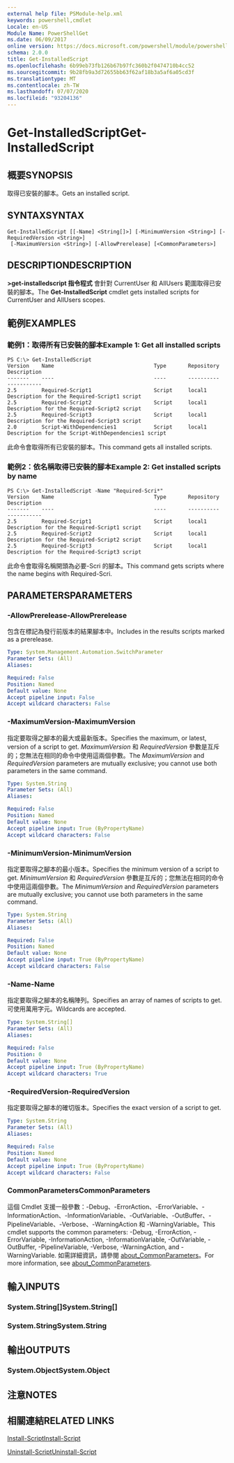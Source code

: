 ```yaml
---
external help file: PSModule-help.xml
keywords: powershell,cmdlet
Locale: en-US
Module Name: PowerShellGet
ms.date: 06/09/2017
online version: https://docs.microsoft.com/powershell/module/powershellget/get-installedscript?view=powershell-7.1&WT.mc_id=ps-gethelp
schema: 2.0.0
title: Get-InstalledScript
ms.openlocfilehash: 6b99eb73fb126b67b97fc360b2f0474710b4cc52
ms.sourcegitcommit: 9b28fb9a3d72655bb63f62af18b3a5af6a05cd3f
ms.translationtype: MT
ms.contentlocale: zh-TW
ms.lasthandoff: 07/07/2020
ms.locfileid: "93204136"
---
```

# <span data-ttu-id="e818a-103">Get-InstalledScript</span><span class="sxs-lookup"><span data-stu-id="e818a-103">Get-InstalledScript</span></span>

## <span data-ttu-id="e818a-104">概要</span><span class="sxs-lookup"><span data-stu-id="e818a-104">SYNOPSIS</span></span>
<span data-ttu-id="e818a-105">取得已安裝的腳本。</span><span class="sxs-lookup"><span data-stu-id="e818a-105">Gets an installed script.</span></span>

## <span data-ttu-id="e818a-106">SYNTAX</span><span class="sxs-lookup"><span data-stu-id="e818a-106">SYNTAX</span></span>

```
Get-InstalledScript [[-Name] <String[]>] [-MinimumVersion <String>] [-RequiredVersion <String>]
 [-MaximumVersion <String>] [-AllowPrerelease] [<CommonParameters>]
```

## <span data-ttu-id="e818a-107">DESCRIPTION</span><span class="sxs-lookup"><span data-stu-id="e818a-107">DESCRIPTION</span></span>

<span data-ttu-id="e818a-108">**>get-installedscript 指令程式** 會針對 CurrentUser 和 AllUsers 範圍取得已安裝的腳本。</span><span class="sxs-lookup"><span data-stu-id="e818a-108">The **Get-InstalledScript** cmdlet gets installed scripts for CurrentUser and AllUsers scopes.</span></span>

## <span data-ttu-id="e818a-109">範例</span><span class="sxs-lookup"><span data-stu-id="e818a-109">EXAMPLES</span></span>

### <span data-ttu-id="e818a-110">範例1：取得所有已安裝的腳本</span><span class="sxs-lookup"><span data-stu-id="e818a-110">Example 1: Get all installed scripts</span></span>

```
PS C:\> Get-InstalledScript
Version    Name                                Type       Repository           Description
-------    ----                                ----       ----------           -----------
2.5        Required-Script1                    Script     local1               Description for the Required-Script1 script
2.5        Required-Script2                    Script     local1               Description for the Required-Script2 script
2.5        Required-Script3                    Script     local1               Description for the Required-Script3 script
2.0        Script-WithDependencies1            Script     local1               Description for the Script-WithDependencies1 script
```

<span data-ttu-id="e818a-111">此命令會取得所有已安裝的腳本。</span><span class="sxs-lookup"><span data-stu-id="e818a-111">This command gets all installed scripts.</span></span>

### <span data-ttu-id="e818a-112">範例2：依名稱取得已安裝的腳本</span><span class="sxs-lookup"><span data-stu-id="e818a-112">Example 2: Get installed scripts by name</span></span>

```
PS C:\> Get-InstalledScript -Name "Required-Scri*"
Version    Name                                Type       Repository           Description
-------    ----                                ----       ----------           -----------
2.5        Required-Script1                    Script     local1               Description for the Required-Script1 script
2.5        Required-Script2                    Script     local1               Description for the Required-Script2 script
2.5        Required-Script3                    Script     local1               Description for the Required-Script3 script
```

<span data-ttu-id="e818a-113">此命令會取得名稱開頭為必要-Scri 的腳本。</span><span class="sxs-lookup"><span data-stu-id="e818a-113">This command gets scripts where the name begins with Required-Scri.</span></span>

## <span data-ttu-id="e818a-114">PARAMETERS</span><span class="sxs-lookup"><span data-stu-id="e818a-114">PARAMETERS</span></span>

### <span data-ttu-id="e818a-115">-AllowPrerelease</span><span class="sxs-lookup"><span data-stu-id="e818a-115">-AllowPrerelease</span></span>

<span data-ttu-id="e818a-116">包含在標記為發行前版本的結果腳本中。</span><span class="sxs-lookup"><span data-stu-id="e818a-116">Includes in the results scripts marked as a prerelease.</span></span>

```yaml
Type: System.Management.Automation.SwitchParameter
Parameter Sets: (All)
Aliases:

Required: False
Position: Named
Default value: None
Accept pipeline input: False
Accept wildcard characters: False
```

### <span data-ttu-id="e818a-117">-MaximumVersion</span><span class="sxs-lookup"><span data-stu-id="e818a-117">-MaximumVersion</span></span>

<span data-ttu-id="e818a-118">指定要取得之腳本的最大或最新版本。</span><span class="sxs-lookup"><span data-stu-id="e818a-118">Specifies the maximum, or latest, version of a script to get.</span></span>
<span data-ttu-id="e818a-119">*MaximumVersion* 和 *RequiredVersion* 參數是互斥的；您無法在相同的命令中使用這兩個參數。</span><span class="sxs-lookup"><span data-stu-id="e818a-119">The *MaximumVersion* and *RequiredVersion* parameters are mutually exclusive; you cannot use both parameters in the same command.</span></span>

```yaml
Type: System.String
Parameter Sets: (All)
Aliases:

Required: False
Position: Named
Default value: None
Accept pipeline input: True (ByPropertyName)
Accept wildcard characters: False
```

### <span data-ttu-id="e818a-120">-MinimumVersion</span><span class="sxs-lookup"><span data-stu-id="e818a-120">-MinimumVersion</span></span>

<span data-ttu-id="e818a-121">指定要取得之腳本的最小版本。</span><span class="sxs-lookup"><span data-stu-id="e818a-121">Specifies the minimum version of a script to get.</span></span>
<span data-ttu-id="e818a-122">*MinimumVersion* 和 *RequiredVersion* 參數是互斥的；您無法在相同的命令中使用這兩個參數。</span><span class="sxs-lookup"><span data-stu-id="e818a-122">The *MinimumVersion* and *RequiredVersion* parameters are mutually exclusive; you cannot use both parameters in the same command.</span></span>

```yaml
Type: System.String
Parameter Sets: (All)
Aliases:

Required: False
Position: Named
Default value: None
Accept pipeline input: True (ByPropertyName)
Accept wildcard characters: False
```

### <span data-ttu-id="e818a-123">-Name</span><span class="sxs-lookup"><span data-stu-id="e818a-123">-Name</span></span>

<span data-ttu-id="e818a-124">指定要取得之腳本的名稱陣列。</span><span class="sxs-lookup"><span data-stu-id="e818a-124">Specifies an array of names of scripts to get.</span></span>
<span data-ttu-id="e818a-125">可使用萬用字元。</span><span class="sxs-lookup"><span data-stu-id="e818a-125">Wildcards are accepted.</span></span>

```yaml
Type: System.String[]
Parameter Sets: (All)
Aliases:

Required: False
Position: 0
Default value: None
Accept pipeline input: True (ByPropertyName)
Accept wildcard characters: True
```

### <span data-ttu-id="e818a-126">-RequiredVersion</span><span class="sxs-lookup"><span data-stu-id="e818a-126">-RequiredVersion</span></span>

<span data-ttu-id="e818a-127">指定要取得之腳本的確切版本。</span><span class="sxs-lookup"><span data-stu-id="e818a-127">Specifies the exact version of a script to get.</span></span>

```yaml
Type: System.String
Parameter Sets: (All)
Aliases:

Required: False
Position: Named
Default value: None
Accept pipeline input: True (ByPropertyName)
Accept wildcard characters: False
```

### <span data-ttu-id="e818a-128">CommonParameters</span><span class="sxs-lookup"><span data-stu-id="e818a-128">CommonParameters</span></span>

<span data-ttu-id="e818a-129">這個 Cmdlet 支援一般參數：-Debug、-ErrorAction、-ErrorVariable、-InformationAction、-InformationVariable、-OutVariable、-OutBuffer、-PipelineVariable、-Verbose、-WarningAction 和 -WarningVariable。</span><span class="sxs-lookup"><span data-stu-id="e818a-129">This cmdlet supports the common parameters: -Debug, -ErrorAction, -ErrorVariable, -InformationAction, -InformationVariable, -OutVariable, -OutBuffer, -PipelineVariable, -Verbose, -WarningAction, and -WarningVariable.</span></span> <span data-ttu-id="e818a-130">如需詳細資訊，請參閱 [about_CommonParameters](https://go.microsoft.com/fwlink/?LinkID=113216)。</span><span class="sxs-lookup"><span data-stu-id="e818a-130">For more information, see [about_CommonParameters](https://go.microsoft.com/fwlink/?LinkID=113216).</span></span>

## <span data-ttu-id="e818a-131">輸入</span><span class="sxs-lookup"><span data-stu-id="e818a-131">INPUTS</span></span>

### <span data-ttu-id="e818a-132">System.String[]</span><span class="sxs-lookup"><span data-stu-id="e818a-132">System.String[]</span></span>

### <span data-ttu-id="e818a-133">System.String</span><span class="sxs-lookup"><span data-stu-id="e818a-133">System.String</span></span>

## <span data-ttu-id="e818a-134">輸出</span><span class="sxs-lookup"><span data-stu-id="e818a-134">OUTPUTS</span></span>

### <span data-ttu-id="e818a-135">System.Object</span><span class="sxs-lookup"><span data-stu-id="e818a-135">System.Object</span></span>

## <span data-ttu-id="e818a-136">注意</span><span class="sxs-lookup"><span data-stu-id="e818a-136">NOTES</span></span>

## <span data-ttu-id="e818a-137">相關連結</span><span class="sxs-lookup"><span data-stu-id="e818a-137">RELATED LINKS</span></span>

[<span data-ttu-id="e818a-138">Install-Script</span><span class="sxs-lookup"><span data-stu-id="e818a-138">Install-Script</span></span>](Install-Script.md)

[<span data-ttu-id="e818a-139">Uninstall-Script</span><span class="sxs-lookup"><span data-stu-id="e818a-139">Uninstall-Script</span></span>](Uninstall-Script.md)

